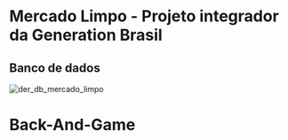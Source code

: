 # Mercado Limpo - Projeto integrador da Generation Brasil

## Banco de dados
![der_db_mercado_limpo](https://user-images.githubusercontent.com/101234800/178006286-fc3097be-2467-462e-9f38-4adba19a12cc.png)
# Back-And-Game
